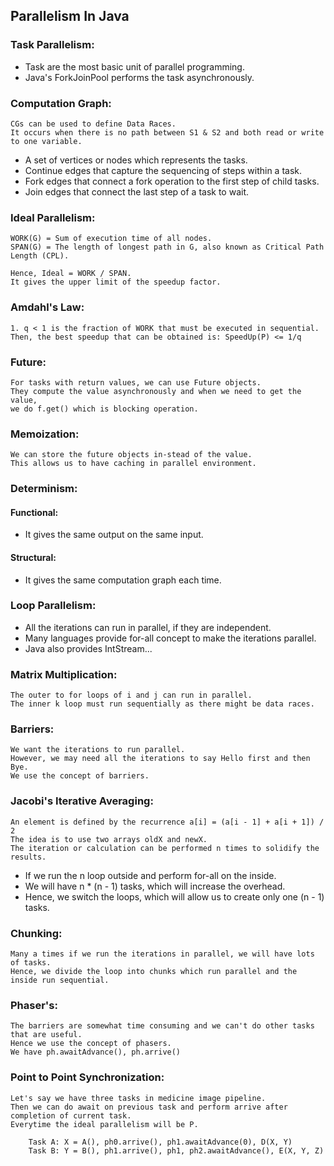 ## Parallelism In Java

### Task Parallelism:

* Task are the most basic unit of parallel programming.
* Java's ForkJoinPool performs the task asynchronously.

### Computation Graph:

    CGs can be used to define Data Races. 
    It occurs when there is no path between S1 & S2 and both read or write to one variable.

* A set of vertices or nodes which represents the tasks.
* Continue edges that capture the sequencing of steps within a task.
* Fork edges that connect a fork operation to the first step of child tasks.
* Join edges that connect the last step of a task to wait.

### Ideal Parallelism:

    WORK(G) = Sum of execution time of all nodes.
    SPAN(G) = The length of longest path in G, also known as Critical Path Length (CPL).

    Hence, Ideal = WORK / SPAN.
    It gives the upper limit of the speedup factor.

### Amdahl's Law:

    1. q < 1 is the fraction of WORK that must be executed in sequential.
    Then, the best speedup that can be obtained is: SpeedUp(P) <= 1/q

### Future:

    For tasks with return values, we can use Future objects.
    They compute the value asynchronously and when we need to get the value,
    we do f.get() which is blocking operation.

### Memoization:

    We can store the future objects in-stead of the value.
    This allows us to have caching in parallel environment.

### Determinism:

#### Functional:

* It gives the same output on the same input.

#### Structural:

* It gives the same computation graph each time.

### Loop Parallelism:

* All the iterations can run in parallel, if they are independent.
* Many languages provide for-all concept to make the iterations parallel.
* Java also provides IntStream...

### Matrix Multiplication:

    The outer to for loops of i and j can run in parallel.
    The inner k loop must run sequentially as there might be data races.

### Barriers:

    We want the iterations to run parallel.
    However, we may need all the iterations to say Hello first and then Bye.
    We use the concept of barriers.

### Jacobi's Iterative Averaging:

    An element is defined by the recurrence a[i] = (a[i - 1] + a[i + 1]) / 2
    The idea is to use two arrays oldX and newX.
    The iteration or calculation can be performed n times to solidify the results.

* If we run the n loop outside and perform for-all on the inside.
* We will have n * (n - 1) tasks, which will increase the overhead.
* Hence, we switch the loops, which will allow us to create only one (n - 1) tasks.

### Chunking:

    Many a times if we run the iterations in parallel, we will have lots of tasks.
    Hence, we divide the loop into chunks which run parallel and the inside run sequential.

### Phaser's:

    The barriers are somewhat time consuming and we can't do other tasks that are useful.
    Hence we use the concept of phasers.
    We have ph.awaitAdvance(), ph.arrive()

### Point to Point Synchronization:

    Let's say we have three tasks in medicine image pipeline.
    Then we can do await on previous task and perform arrive after completion of current task.
    Everytime the ideal parallelism will be P.

```
    Task A: X = A(), ph0.arrive(), ph1.awaitAdvance(0), D(X, Y)
    Task B: Y = B(), ph1.arrive(), ph1, ph2.awaitAdvance(), E(X, Y, Z)
```
